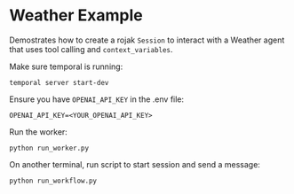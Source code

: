 # Weather Example

Demostrates how to create a rojak `Session` to interact with a Weather agent that uses tool calling and `context_variables`.

Make sure temporal is running:
```shell
temporal server start-dev
```

Ensure you have `OPENAI_API_KEY` in the .env file:
```
OPENAI_API_KEY=<YOUR_OPENAI_API_KEY>
```

Run the worker:
```shell
python run_worker.py
```

On another terminal, run script to start session and send a message:
```
python run_workflow.py
```
